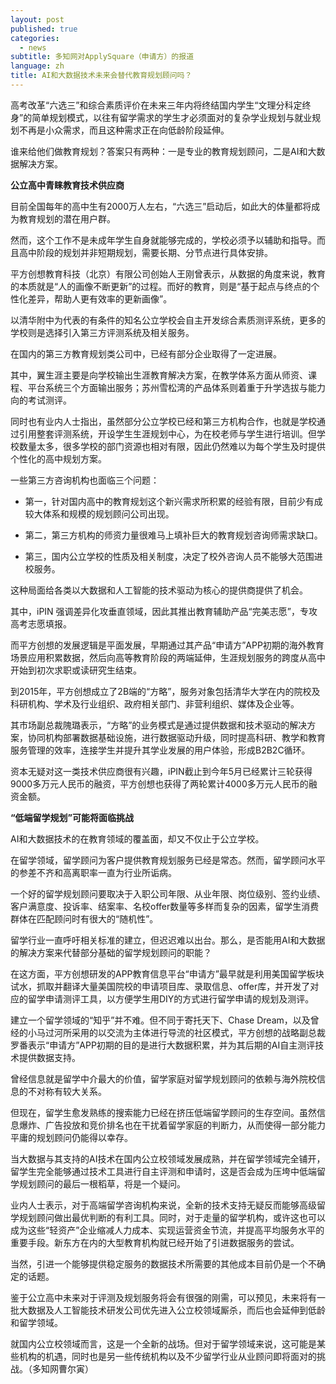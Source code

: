 ```yaml
---
layout: post
published: true
categories:
  - news
subtitle: 多知网对ApplySquare（申请方）的报道
language: zh
title: AI和大数据技术未来会替代教育规划顾问吗？
---
```

高考改革“六选三”和综合素质评价在未来三年内将终结国内学生“文理分科定终身”的简单规划模式，以往有留学需求的学生才必须面对的复杂学业规划与就业规划不再是小众需求，而且这种需求正在向低龄阶段延伸。
 
谁来给他们做教育规划？答案只有两种：一是专业的教育规划顾问，二是AI和大数据解决方案。

**公立高中青睐教育技术供应商**
 
目前全国每年的高中生有2000万人左右，“六选三”启动后，如此大的体量都将成为教育规划的潜在用户群。
 
然而，这个工作不是未成年学生自身就能够完成的，学校必须予以辅助和指导。而且高中阶段的规划并非短期规划，需要长期、分节点进行具体安排。
 
平方创想教育科技（北京）有限公司创始人王刚曾表示，从数据的角度来说，教育的本质就是“人的画像不断更新”的过程。而好的教育，则是“基于起点与终点的个性化差异，帮助人更有效率的更新画像”。
 
以清华附中为代表的有条件的知名公立学校会自主开发综合素质测评系统，更多的学校则是选择引入第三方评测系统及相关服务。
 
在国内的第三方教育规划类公司中，已经有部分企业取得了一定进展。
 
其中，翼生涯主要是向学校输出生涯教育解决方案，在教学体系方面从师资、课程、平台系统三个方面输出服务；苏州雪松湾的产品体系则着重于升学选拔与能力向的考试测评。

同时也有业内人士指出，虽然部分公立学校已经和第三方机构合作，也就是学校通过引用整套评测系统，开设学生生涯规划中心，为在校老师与学生进行培训。但学校数量太多，很多学校的部门资源也相对有限，因此仍然难以为每个学生及时提供个性化的高中规划方案。
 
一些第三方咨询机构也面临三个问题：
 
- 第一，针对国内高中的教育规划这个新兴需求所积累的经验有限，目前少有成较大体系和规模的规划顾问公司出现。
  
- 第二，第三方机构的师资力量很难马上填补巨大的教育规划咨询师需求缺口。
  
- 第三，国内公立学校的性质及相关制度，决定了校外咨询人员不能够大范围进校服务。

这种局面给各类以大数据和人工智能的技术驱动为核心的提供商提供了机会。
 
其中，iPIN 强调差异化攻垂直领域，因此其推出教育辅助产品“完美志愿”，专攻高考志愿填报。

而平方创想的发展逻辑是平面发展，早期通过其产品“申请方”APP初期的海外教育场景应用积累数据，然后向高等教育阶段的两端延伸，生涯规划服务的跨度从高中开始到初次求职或读研究生结束。

到2015年，平方创想成立了2B端的“方略”，服务对象包括清华大学在内的院校及科研机构、学术及行业组织、政府相关部门、非营利组织、媒体及企业等。
 
其市场副总裁隗璐表示，“方略”的业务模式是通过提供数据和技术驱动的解决方案，协同机构部署数据基础设施，进行数据驱动升级，同时提高科研、教学和教育服务管理的效率，连接学生并提升其学业发展的用户体验，形成B2B2C循环。

资本无疑对这一类技术供应商很有兴趣，iPIN截止到今年5月已经累计三轮获得9000多万元人民币的融资，平方创想也获得了两轮累计4000多万元人民币的融资金额。
 
**“低端留学规划”可能将面临挑战**
 
AI和大数据技术的在教育领域的覆盖面，却又不仅止于公立学校。
 
在留学领域，留学顾问为客户提供教育规划服务已经是常态。然而，留学顾问水平的参差不齐和高离职率一直为行业所诟病。
 
一个好的留学规划顾问要取决于入职公司年限、从业年限、岗位级别、签约业绩、客户满意度、投诉率、结案率、名校offer数量等多样而复杂的因素，留学生消费群体在匹配顾问时有很大的“随机性”。
 
留学行业一直呼吁相关标准的建立，但迟迟难以出台。那么，是否能用AI和大数据的解决方案来代替部分基础的留学规划顾问的职能？
 
在这方面，平方创想研发的APP教育信息平台“申请方”最早就是利用美国留学板块试水，抓取并翻译大量美国院校的申请项目库、录取信息、offer库，并开发了对应的留学申请测评工具，以方便学生用DIY的方式进行留学申请的规划及测评。
 
建立一个留学领域的“知乎”并不难。但不同于寄托天下、Chase Dream，以及曾经的小马过河所采用的以交流为主体进行导流的社区模式，平方创想的战略副总裁罗番表示“申请方”APP初期的目的是进行大数据积累，并为其后期的AI自主测评技术提供数据支持。

曾经信息就是留学中介最大的价值，留学家庭对留学规划顾问的依赖与海外院校信息的不对称有较大关系。
 
但现在，留学生愈发熟练的搜索能力已经在挤压低端留学顾问的生存空间。虽然信息爆炸、广告投放和竞价排名也在干扰着留学家庭的判断力，从而使得一部分能力平庸的规划顾问仍能得以幸存。
 
当大数据与其支持的AI技术在国内公立校领域发展成熟，并在留学领域完全铺开，留学生完全能够通过技术工具进行自主评测和申请时，这是否会成为压垮中低端留学规划顾问的最后一根稻草，将是一个疑问。
 
业内人士表示，对于高端留学咨询机构来说，全新的技术支持无疑反而能够高级留学规划顾问做出最优判断的有利工具。同时，对于走量的留学机构，或许这也可以成为这些“轻资产”企业缩减人力成本、实现运营资金节流，并提高平均服务水平的重要手段。新东方在内的大型教育机构就已经开始了引进数据服务的尝试。
 
当然，引进一个能够提供稳定服务的数据技术所需要的其他成本目前仍是一个不确定的话题。

 鉴于公立高中未来对于评测及规划服务将会有很强的刚需，可以预见，未来将有一批大数据及人工智能技术研发公司优先进入公立校领域厮杀，而后也会延伸到低龄和留学领域。
 
就国内公立校领域而言，这是一个全新的战场。但对于留学领域来说，这可能是某些机构的机遇，同时也是另一些传统机构以及不少留学行业从业顾问即将面对的挑战。（多知网曹尔寅）
